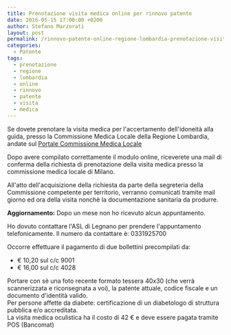 ```yaml
---
title: Prenotazione visita medica online per rinnovo patente
date: 2016-05-15 17:00:00 +0200
author: Stefano Marzorati
layout: post
permalink: /rinnovo-patente-online-regione-lombardia-prenotazione-visita-medica/
categories:
  - Patente
tags:
  - prenotazione
  - regione
  - lombardia
  - online
  - rinnovo
  - patente
  - visita
  - medica
---
```

Se dovete prenotare la visita medica per l'accertamento dell'idoneità alla guida, presso la Commissione Medica Locale della Regione Lombardia, andate sul <a href="https://commissionemedicalocale.ats-milano.it/medLegOnWebCML/jsp/home.jsp" target="_blank">Portale Commissione Medica Locale</a>   

Dopo avere compilato correttamente il modulo online, riceverete una mail di conferma della richiesta di prenotazione della visita medica presso la commissione medica locale di Milano.

All'atto dell'acquisizione della richiesta da parte della segreteria della Commissione competente per territorio, verranno comunicati tramite mail giorno ed ora della visita nonchè la documentazione sanitaria da produrre.

**Aggiornamento:** Dopo un mese non ho ricevuto alcun appuntamento.   

Ho dovuto contattare l'ASL di Legnano per prendere l'appuntamento telefonicamente.
Il numero da contattare è: 0331925700

Occorre effettuare il pagamento di due bollettini precompilati da:   

* € 10,20 sul c/c 9001
* € 16,00 sul c/c 4028

Portare con sè una foto recente formato tessera 40x30 (che verrà scannerizzata e riconsegnata a voi), la patente attuale, codice fiscale e un documento d'identità valido.   
Per persone affette da diabete: certificazione di un diabetologo di struttura pubblica e/o accreditata.   
La visita medica oculistica ha il costo di 42 € e deve essere pagata tramite POS (Bancomat)
